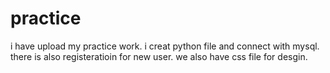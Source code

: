 # practice

i have upload my practice work. i creat python file and connect with mysql. there is also registeratioin for new user. 
we also have css file for desgin. 

